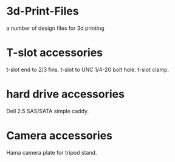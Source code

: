 # 3d-Print-Files
a number of design files for 3d printing


# T-slot accessories 
t-slot end to 2/3 fins. 
t-slot to UNC 1/4-20 bolt hole.
t-slot clamp.

# hard drive accessories 
Dell 2.5 SAS/SATA simple caddy. 

# Camera accessories 
Hama camera plate for tripod stand. 
